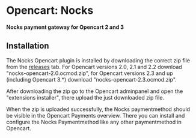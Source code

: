 # Opencart: Nocks

**Nocks payment gateway for Opencart 2 and 3**

## Installation

The Nocks Opencart plugin is installed by downloading the correct zip file from the [releases](https://github.com/nocksapp/checkout-opencart/releases) tab.
For Opencart versions 2.0, 2.1 and 2.2 download "nocks-opencart-2.0.ocmod.zip", for Opencart versions 2.3 and up (including Opencart 3.*) download "nocks-opencart-2.3.ocmod.zip".

After downloading the zip go to the Opencart adminpanel and open the "extensions installer", there upload the just downloaded zip file.

When the zip is uploaded successfully, the Nocks paymentmethod should be visible in the Opencart Payments overview.
There you can install and configure the Nocks Paymentmethod like any other paymentmethod in Opencart.